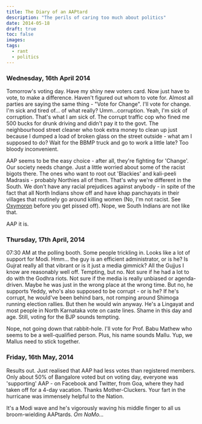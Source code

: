 ```yaml
---
title: The Diary of an AAPtard
description: "The perils of caring too much about politics"
date: 2014-05-18
draft: true
toc: false
images:
tags:
  - rant
  - politics
---
```


### Wednesday, 16th April 2014
Tomorrow's voting day. Have my shiny new voters card. Now just have to vote, to make a difference. Haven't figured out whom to vote for. Almost all parties are saying the same thing - "Vote for Change". I'll vote for change. I'm sick and tired of... of what really?
Umm...corruption. Yeah, I'm sick of corruption. That's what I am sick of. The corrupt traffic cop who fined me 500 bucks for drunk driving and didn't pay it to the govt. The neighbourhood street cleaner who took extra money to clean up just because I dumped a load of broken glass on the street outside - what am I supposed to do? Wait for the BBMP truck and go to work a little late? Too bloody inconvenient.

AAP seems to be the easy choice - after all, they're fighting for 'Change'. Our society needs change. Just a little worried about some of the racist bigots there. The ones who want to root out 'Blackies' and kali-peeli Madrasis - probably Northies all of them. That's why we're different in the South. We don't have any racial prejudices against anybody - in spite of the fact that all North Indians show off and have khap panchayats in their villages that routinely go around killing women (No, I'm not racist. See [Oxymoron](http://en.wikipedia.org/wiki/Oxymoron) before you get pissed off). Nope, we South Indians are not like that.

AAP it is.

### Thursday, 17th April, 2014
07:30 AM at the polling booth. Some people trickling in. Looks like a lot of support for Modi. Hmm... the guy is an efficient administrator, or is he? Is Gujrat really all that vibrant or is it just a media gimmick? All the Gujjus I know are reasonably well off. Tempting, but no. Not sure if he had a lot to do with the Godhra riots. Not sure if the media is really unbiased or agenda-driven. Maybe he was just in the wrong place at the wrong time. But no, he supports Yeddy, who's also supposed to be corrupt - or is he? If he's corrupt, he would've been behind bars, not romping around Shimoga running election rallies. But then he would win anyway. He's a Lingayat and most people in North Karnataka vote on caste lines. Shame in this day and age. Still, voting for the BJP sounds tempting.

Nope, not going down that rabbit-hole. I'll vote for Prof. Babu Mathew who seems to be a well-qualified person. Plus, his name sounds Mallu. Yup, we Mallus need to stick together.

### Friday, 16th May, 2014
Results out. Just realised that AAP had less votes than registered members. Only about 50% of Bangalore voted but on voting day, everyone was 'supporting' AAP - on Facebook and Twitter, from Goa, where they had taken off for a 4-day vacation. Thanks Mother-Cluckers. Your fart in the hurricane was immensely helpful to the Nation.

It's a Modi wave and he's vigorously waving his middle finger to all us broom-wielding AAPtards. _Om NaMo..._